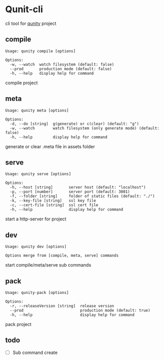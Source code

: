 # Qunit-cli
cli tool for [qunity](https://github.com/qunity-team/qunity) project

## compile
```
Usage: qunity compile [options]

Options:
  -w, --watch  watch filesystem (default: false)
  --prod       production mode (default: false)
  -h, --help   display help for command
```
compile project

## meta
```
Usage: qunity meta [options]

Options:
  -d, --do [string]  g(generate) or c(clear) (default: "g")
  -w, --watch        watch filesystem (only generate mode) (default: false)
  -h, --help         display help for command
```
generate or clear .meta file in assets folder

## serve
```
Usage: qunity serve [options]

Options:
  -h, --host [string]       server host (default: "localhost")
  -p, --port [number]       server port (default: 3001)
  -f, --folder [string]     folder of static files (default: "./")
  -k, --key-file [string]   ssl key file
  -c, --cert-file [string]  ssl cert file
  -h, --help                display help for command
```
start a http-server for project

## dev
```
Usage: qunity dev [options]

Options merge from [compile, meta, serve] commands
```
start compile/meta/serve sub commands

## pack
```
Usage: qunity-pack [options]

Options:
  -r, --releaseVersion [string]  release version
  --prod                         production mode (default: true)
  -h, --help                     display help for command
```
pack project

## todo
- [ ] Sub command create
